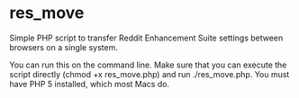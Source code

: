 res_move
========

Simple PHP script to transfer Reddit Enhancement Suite settings between browsers on a single system.  

You can run this on the command line.  Make sure that you can execute the script directly (chmod +x res_move.php) and run ./res_move.php.  You must have PHP 5 installed, which most Macs do.


